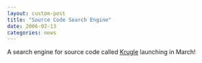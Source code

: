 ```yaml
---
layout: custom-post
title: "Source Code Search Engine"
date: 2006-02-13
categories: news
---
```


A search engine for source code called [Krugle](http://www.krugle.com/) launching in March!